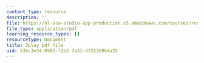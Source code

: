 ```yaml
---
content_type: resource
description: ''
file: https://ol-ocw-studio-app-production.s3.amazonaws.com/courses/res-9-003-brains-minds-and-machines-summer-course-summer-2015/53bc3e340585f2b27a31df523b964a25_2304728.pdf
file_type: application/pdf
learning_resource_types: []
resourcetype: Document
title: 3play pdf file
uid: 53bc3e34-0585-f2b2-7a31-df523b964a25
---
```

